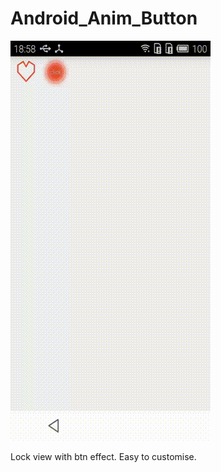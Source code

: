 # 
# Android_Anim_Button 

![Android_Anim_Button](https://github.com/JiangYueA/android_anim_button/blob/master/picture/demo.gif)

Lock view with btn effect. Easy to customise.